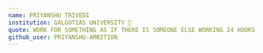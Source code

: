 ```yaml
---
name: PRIYANSHU TRIVEDI
institution: GALGOTIAS UNIVERSITY 🚩
quote: WORK FOR SOMETHING AS IF THERE IS SOMEONE ELSE WORKING 24 HOURS A DAY TO TAKE IT AWAY FROM YOU 
github_user: PRIYANSHU-AMBITION
---
```

